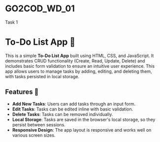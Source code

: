 # GO2COD_WD_01
Task 1
# To-Do List App 📝

This is a simple **To-Do List App** built using HTML, CSS, and JavaScript. It demonstrates CRUD functionality (Create, Read, Update, Delete) and includes basic form validation to ensure an intuitive user experience. This app allows users to manage tasks by adding, editing, and deleting them, with tasks persisted in local storage.

## Features 🚀

- **Add New Tasks**: Users can add tasks through an input form.
- **Edit Tasks**: Tasks can be edited inline with basic validation.
- **Delete Tasks**: Tasks can be removed individually.
- **Local Storage**: Tasks are saved in the browser's local storage, so they persist between sessions.
- **Responsive Design**: The app layout is responsive and works well on various screen sizes.
